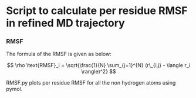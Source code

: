 
# Script to calculate per residue RMSF in refined MD trajectory

### RMSF

The formula of the RMSF is given as below:

$$ \rho \text{RMSF}_i = \sqrt{\frac{1}{N} \sum_{j=1}^{N} (r\_{i,j} - \langle r_i \rangle)^2} $$

RMSF.py plots per residue RMSF for all the non hydrogen atoms using pymol. 
